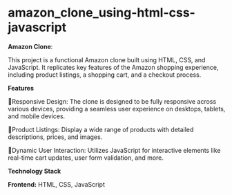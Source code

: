 # amazon_clone_using-html-css-javascript

**Amazon Clone**: 

  This project is a functional Amazon clone built using HTML, CSS, and JavaScript. It replicates key features of the Amazon shopping experience, including product listings, a shopping cart, and a checkout process.

**Features**

🔲Responsive Design: The clone is designed to be fully responsive across various devices, providing a seamless user experience on desktops, tablets, and mobile devices.

🔲Product Listings: Display a wide range of products with detailed descriptions, prices, and images.

🔲Dynamic User Interaction: Utilizes JavaScript for interactive elements like real-time cart updates, user form validation, and more.

**Technology Stack**

**Frontend:** HTML, CSS, JavaScript
